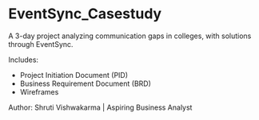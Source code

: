# EventSync_Casestudy
A 3-day project analyzing communication gaps in colleges, with solutions through EventSync.

Includes:
- Project Initiation Document (PID)
- Business Requirement Document (BRD)
- Wireframes 

 Author: Shruti Vishwakarma | Aspiring Business Analyst
